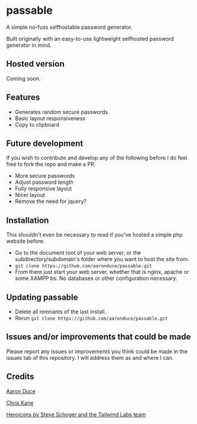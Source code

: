 # passable

A simple no-fuss selfhostable password generator.

Built originally with an easy-to-use lightweight selfhosted password generator in mind.

## Hosted version

Coming soon.

## Features

- Generates random secure passwords
- Basic layout responsiveness
- Copy to clipboard

## Future development

If you wish to contribute and develop any of the following before I do feel free to fork the repo and make a PR.

- More secure passwords
- Adjust password length
- Fully responsive layout
- Nicer layout
- Remove the need for jquery?

## Installation

This shouldn't even be necessary to read if you've hosted a simple php website before.

- Go to the document root of your web server, or the subdirectory/subdomain's folder where you want to host the site from.
- `git clone https://github.com/aaronduce/passable.git`
- From there just start your web server, whether that is nginx, apache or some XAMPP bs. No databases or other configuration necessary.

## Updating passable

- Delete all remnants of the last install.
- Rerun `git clone https://github.com/aaronduce/passable.git`

## Issues and/or improvements that could be made

Please report any issues or improvements you think could be made in the issues tab of this repository. I will address them as and where I can.

## Credits

[Aaron Duce](https://github.com/aaronduce)

[Chris Kane](https://github.com/chriskanedev)

[Heroicons by Steve Schoger and the Tailwind Labs team](https://heroicons.com/)
